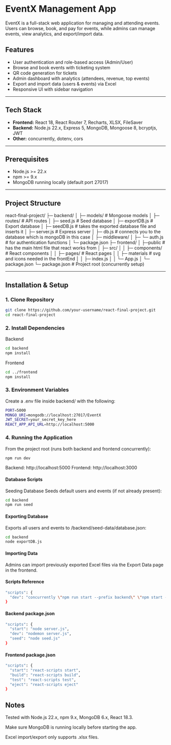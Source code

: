 # EventX Management App

EventX is a full-stack web application for managing and attending events. Users can browse, book, and pay for events, while admins can manage events, view analytics, and export/import data.


## Features

- User authentication and role-based access (Admin/User)
- Browse and book events with ticketing system
- QR code generation for tickets
- Admin dashboard with analytics (attendees, revenue, top events)
- Export and import data (users & events) via Excel
- Responsive UI with sidebar navigation


---

## Tech Stack

- **Frontend:** React 18, React Router 7, Recharts, XLSX, FileSaver
- **Backend:** Node.js 22.x, Express 5, MongoDB, Mongoose 8, bcryptjs, JWT
- **Other:** concurrently, dotenv, cors


---

## Prerequisites

- Node.js >= 22.x
- npm >= 9.x
- MongoDB running locally (default port 27017)


---

## Project Structure

react-final-project/
├─ backend/
│ ├─ models/ # Mongoose models
│ ├─ routes/ # API routes
│ ├─ seed.js # Seed database
│ ├─ exportDB.js # Export database
│ ├─ seedDB.js # takes the exported database file and inserts it
│ ├─ server.js # Express server
│ ├─ db.js # connects you to the database which is mongoDB in this case
│ ├─ middleware/
│ ├─    └─ auth.js # for authentication functions
│ └─ package.json
├─ frontend/
│ ├─public # has the main html file that react works from
│ ├─ src/
│ │ ├─ components/ # React components
│ │ ├─ pages/ # React pages
│ │ ├─ materials # svg and icons needed in the frontEnd
│ │ ├─ index.js
│ │ └─ App.js
│ └─ package.json
└─ package.json # Project root (concurrently setup)


---

## Installation & Setup

### 1. Clone Repository
```bash
git clone https://github.com/your-username/react-final-project.git
cd react-final-project
```


### 2. Install Dependencies

Backend

```bash
cd backend
npm install
```

Frontend

```bash
cd ../frontend
npm install
```



### 3. Environment Variables

Create a .env file inside backend/ with the following:

```bash
PORT=5000
MONGO_URI=mongodb://localhost:27017/EventX
JWT_SECRET=your_secret_key_here
REACT_APP_API_URL=http://localhost:5000
```


### 4. Running the Application

From the project root (runs both backend and frontend concurrently):


```bash
npm run dev
```

Backend: http://localhost:5000
Frontend: http://localhost:3000


#### Database Scripts

Seeding Database
Seeds default users and events (if not already present):

```bash
cd backend
npm run seed
```

#### Exporting Database

Exports all users and events to /backend/seed-data/database.json:

```bash
cd backend
node exportDB.js
```

#### Importing Data

Admins can import previously exported Excel files via the Export Data page in the frontend.

#### Scripts Reference

```bash
"scripts": {
  "dev": "concurrently \"npm run start --prefix backend\" \"npm start --prefix frontend\""
}
```

#### Backend package.json


```bash
"scripts": {
  "start": "node server.js",
  "dev": "nodemon server.js",
  "seed": "node seed.js"
}
```

#### Frontend package.json

```bash
"scripts": {
  "start": "react-scripts start",
  "build": "react-scripts build",
  "test": "react-scripts test",
  "eject": "react-scripts eject"
}
```

## Notes

Tested with Node.js 22.x, npm 9.x, MongoDB 6.x, React 18.3.

Make sure MongoDB is running locally before starting the app.

Excel import/export only supports .xlsx files.



